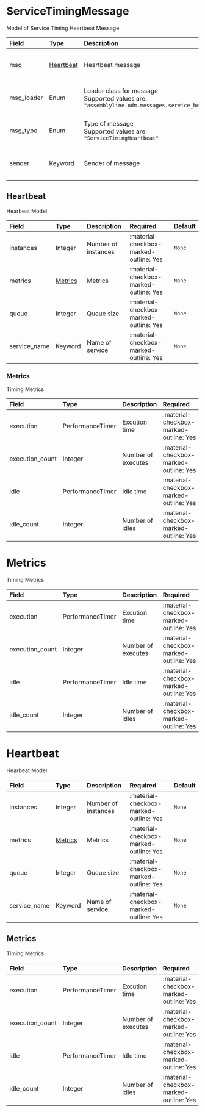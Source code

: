 [comment]: # (AUTOGENERATED MARKDOWN CONTENT. UPDATES TO ODM DOCUMENTATION SHOULD BE DONE THROUGH ASSEMBLYLINE-BASE REPO!)
# ServiceTimingMessage
Model of Service Timing Heartbeat Message

| Field | Type | Description | Required | Default |
| :--- | :--- | :--- | :--- | :--- |
| msg | [Heartbeat](/assemblyline4_docs/odm/messages/service_timing_heartbeat/#heartbeat) | Heartbeat message | <div style="width:100px">:material-checkbox-marked-outline: Yes</div> | `None` |
| msg_loader | Enum | Loader class for message<br>Supported values are:<br>`"assemblyline.odm.messages.service_heartbeat.ServiceTimingMessage"` | <div style="width:100px">:material-checkbox-marked-outline: Yes</div> | `assemblyline.odm.messages.service_heartbeat.ServiceTimingMessage` |
| msg_type | Enum | Type of message<br>Supported values are:<br>`"ServiceTimingHeartbeat"` | <div style="width:100px">:material-checkbox-marked-outline: Yes</div> | `ServiceTimingHeartbeat` |
| sender | Keyword | Sender of message | <div style="width:100px">:material-checkbox-marked-outline: Yes</div> | `None` |


[comment]: # (AUTOGENERATED MARKDOWN CONTENT. UPDATES TO ODM DOCUMENTATION SHOULD BE DONE THROUGH ASSEMBLYLINE-BASE REPO!)
## Heartbeat
Hearbeat Model

| Field | Type | Description | Required | Default |
| :--- | :--- | :--- | :--- | :--- |
| instances | Integer | Number of instances | <div style="width:100px">:material-checkbox-marked-outline: Yes</div> | `None` |
| metrics | [Metrics](/assemblyline4_docs/odm/messages/service_timing_heartbeat/#metrics) | Metrics | <div style="width:100px">:material-checkbox-marked-outline: Yes</div> | `None` |
| queue | Integer | Queue size | <div style="width:100px">:material-checkbox-marked-outline: Yes</div> | `None` |
| service_name | Keyword | Name of service | <div style="width:100px">:material-checkbox-marked-outline: Yes</div> | `None` |


[comment]: # (AUTOGENERATED MARKDOWN CONTENT. UPDATES TO ODM DOCUMENTATION SHOULD BE DONE THROUGH ASSEMBLYLINE-BASE REPO!)
### Metrics
Timing Metrics

| Field | Type | Description | Required | Default |
| :--- | :--- | :--- | :--- | :--- |
| execution | PerformanceTimer | Excution time | <div style="width:100px">:material-checkbox-marked-outline: Yes</div> | `None` |
| execution_count | Integer | Number of executes | <div style="width:100px">:material-checkbox-marked-outline: Yes</div> | `None` |
| idle | PerformanceTimer | Idle time | <div style="width:100px">:material-checkbox-marked-outline: Yes</div> | `None` |
| idle_count | Integer | Number of idles | <div style="width:100px">:material-checkbox-marked-outline: Yes</div> | `None` |




[comment]: # (AUTOGENERATED MARKDOWN CONTENT. UPDATES TO ODM DOCUMENTATION SHOULD BE DONE THROUGH ASSEMBLYLINE-BASE REPO!)
# Metrics
Timing Metrics

| Field | Type | Description | Required | Default |
| :--- | :--- | :--- | :--- | :--- |
| execution | PerformanceTimer | Excution time | <div style="width:100px">:material-checkbox-marked-outline: Yes</div> | `None` |
| execution_count | Integer | Number of executes | <div style="width:100px">:material-checkbox-marked-outline: Yes</div> | `None` |
| idle | PerformanceTimer | Idle time | <div style="width:100px">:material-checkbox-marked-outline: Yes</div> | `None` |
| idle_count | Integer | Number of idles | <div style="width:100px">:material-checkbox-marked-outline: Yes</div> | `None` |




[comment]: # (AUTOGENERATED MARKDOWN CONTENT. UPDATES TO ODM DOCUMENTATION SHOULD BE DONE THROUGH ASSEMBLYLINE-BASE REPO!)
# Heartbeat
Hearbeat Model

| Field | Type | Description | Required | Default |
| :--- | :--- | :--- | :--- | :--- |
| instances | Integer | Number of instances | <div style="width:100px">:material-checkbox-marked-outline: Yes</div> | `None` |
| metrics | [Metrics](/assemblyline4_docs/odm/messages/service_timing_heartbeat/#metrics) | Metrics | <div style="width:100px">:material-checkbox-marked-outline: Yes</div> | `None` |
| queue | Integer | Queue size | <div style="width:100px">:material-checkbox-marked-outline: Yes</div> | `None` |
| service_name | Keyword | Name of service | <div style="width:100px">:material-checkbox-marked-outline: Yes</div> | `None` |


[comment]: # (AUTOGENERATED MARKDOWN CONTENT. UPDATES TO ODM DOCUMENTATION SHOULD BE DONE THROUGH ASSEMBLYLINE-BASE REPO!)
## Metrics
Timing Metrics

| Field | Type | Description | Required | Default |
| :--- | :--- | :--- | :--- | :--- |
| execution | PerformanceTimer | Excution time | <div style="width:100px">:material-checkbox-marked-outline: Yes</div> | `None` |
| execution_count | Integer | Number of executes | <div style="width:100px">:material-checkbox-marked-outline: Yes</div> | `None` |
| idle | PerformanceTimer | Idle time | <div style="width:100px">:material-checkbox-marked-outline: Yes</div> | `None` |
| idle_count | Integer | Number of idles | <div style="width:100px">:material-checkbox-marked-outline: Yes</div> | `None` |


